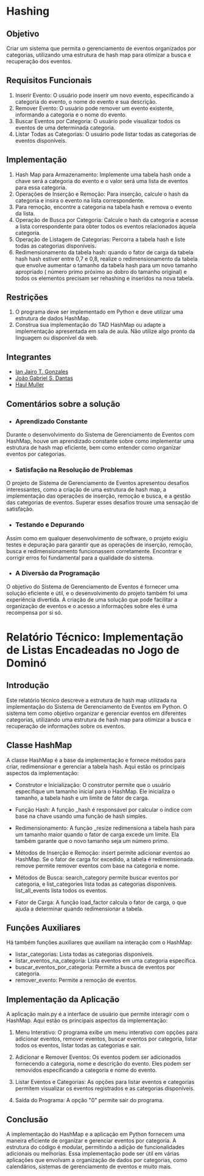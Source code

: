# Hashing

## Objetivo
Criar um sistema que permita o gerenciamento de eventos organizados por categorias, utilizando uma estrutura de hash map para otimizar a busca e recuperação dos eventos.

## Requisitos Funcionais
1. Inserir Evento: O usuário pode inserir um novo evento, especificando a categoria do evento, o nome do evento e sua descrição.
2. Remover Evento: O usuário pode remover um evento existente, informando a categoria e o nome do evento.
3. Buscar Eventos por Categoria: O usuário pode visualizar todos os eventos de uma determinada categoria.
4. Listar Todas as Categorias: O usuário pode listar todas as categorias de eventos disponíveis.

## Implementação

1. Hash Map para Armazenamento: Implemente uma tabela hash onde a chave será a categoria do evento e o valor será uma lista de eventos para essa categoria.
2. Operações de Inserção e Remoção: Para inserção, calcule o hash da categoria e insira o evento na lista correspondente.
3. Para remoção, encontre a categoria na tabela hash e remova o evento da lista.
4. Operação de Busca por Categoria: Calcule o hash da categoria e acesse a lista correspondente para obter todos os eventos relacionados àquela categoria.
5. Operação de Listagem de Categorias: Percorra a tabela hash e liste todas as categorias disponíveis.
6. Redimensionamento da tabela hash: quando o fator de carga da tabela hash hash estiver entre 0,7 e 0,8, realize o redimensionamento da tabela que envolve aumentar o tamanho da tabela hash para um novo tamanho apropriado ( número primo próximo ao dobro do tamanho original) e todos os elementos precisam ser rehashing e inseridos na nova tabela.

## Restrições

1. O programa deve ser implementado em Python e deve utilizar uma estrutura de dados HashMap.
2. Construa sua implementação do TAD HashMap ou adapte a implementação apresentada em sala de aula. Não utilize algo pronto da linguagem ou disponível da web.

## Integrantes
* [Ian Jairo T. Gonzales](github.com/IanJairo)
* [João Gabriel S. Dantas](github.com/gabrielDantas10)
* [Haul Muller](https://github.com/HaulMuller)

## Comentários sobre a solução
* ### Aprendizado Constante

Durante o desenvolvimento do Sistema de Gerenciamento de Eventos com HashMap, houve um aprendizado constante sobre como implementar uma estrutura de hash map eficiente, bem como entender como organizar eventos por categorias.

* ### Satisfação na Resolução de Problemas

O projeto de Sistema de Gerenciamento de Eventos apresentou desafios interessantes, como a criação de uma estrutura de hash map, a implementação das operações de inserção, remoção e busca, e a gestão das categorias de eventos. Superar esses desafios trouxe uma sensação de satisfação.

* ### Testando e Depurando
Assim como em qualquer desenvolvimento de software, o projeto exigiu testes e depuração para garantir que as operações de inserção, remoção, busca e redimensionamento funcionassem corretamente. Encontrar e corrigir erros foi fundamental para a qualidade do sistema.

* ### A Diversão da Programação

O objetivo do Sistema de Gerenciamento de Eventos é fornecer uma solução eficiente e útil, e o desenvolvimento do projeto também foi uma experiência divertida. A criação de uma solução que pode facilitar a organização de eventos e o acesso a informações sobre eles é uma recompensa por si só.

# Relatório Técnico: Implementação de Listas Encadeadas no Jogo de Dominó

## Introdução

Este relatório técnico descreve a estrutura de hash map utilizada na implementação do Sistema de Gerenciamento de Eventos em Python. O sistema tem como objetivo organizar e gerenciar eventos em diferentes categorias, utilizando uma estrutura de hash map para otimizar a busca e recuperação de informações sobre os eventos.

## Classe HashMap

A classe HashMap é a base da implementação e fornece métodos para criar, redimensionar e gerenciar a tabela hash. Aqui estão os principais aspectos da implementação:

- Construtor e Inicialização: O construtor permite que o usuário especifique um tamanho inicial para o HashMap. Ele inicializa o tamanho, a tabela hash e um limite de fator de carga.

- Função Hash: A função _hash é responsável por calcular o índice com base na chave usando uma função de hash simples.

- Redimensionamento: A função _resize redimensiona a tabela hash para um tamanho maior quando o fator de carga excede um limite. Ela também garante que o novo tamanho seja um número primo.

- Métodos de Inserção e Remoção: insert permite adicionar eventos ao HashMap. Se o fator de carga for excedido, a tabela é redimensionada. remove permite remover eventos com base na categoria e nome.

- Métodos de Busca: search_category permite buscar eventos por categoria, e list_categories lista todas as categorias disponíveis. list_all_events lista todos os eventos.

- Fator de Carga: A função load_factor calcula o fator de carga, o que ajuda a determinar quando redimensionar a tabela.

## Funções Auxiliares

Há também funções auxiliares que auxiliam na interação com o HashMap:

- listar_categorias: Lista todas as categorias disponíveis.
- listar_eventos_na_categoria: Lista eventos em uma categoria específica.
- buscar_eventos_por_categoria: Permite a busca de eventos por categoria.
- remover_evento: Permite a remoção de eventos.

## Implementação da Aplicação

A aplicação main.py é a interface de usuário que permite interagir com o HashMap. Aqui estão os principais aspectos da implementação:

1. Menu Interativo: O programa exibe um menu interativo com opções para adicionar eventos, remover eventos, buscar eventos por categoria, listar todos os eventos, listar todas as categorias e sair.

2. Adicionar e Remover Eventos: Os eventos podem ser adicionados fornecendo a categoria, nome e descrição do evento. Eles podem ser removidos especificando a categoria e nome do evento.

3. Listar Eventos e Categorias: As opções para listar eventos e categorias permitem visualizar os eventos registrados e as categorias disponíveis.

4. Saída do Programa: A opção "0" permite sair do programa.

## Conclusão

A implementação do HashMap e a aplicação em Python fornecem uma maneira eficiente de organizar e gerenciar eventos por categoria. A estrutura do código é modular, permitindo a adição de funcionalidades adicionais ou melhorias. Essa implementação pode ser útil em várias aplicações que envolvam a organização de dados por categorias, como calendários, sistemas de gerenciamento de eventos e muito mais.
